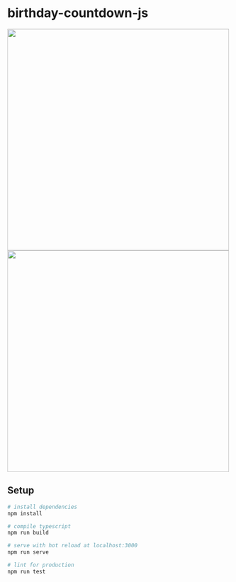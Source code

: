 # birthday-countdown-js

<img src="https://i.gyazo.com/1108059c9f73140f98e6291ef8e002b9.gif" alt="" width="500"/>
<img src="https://i.gyazo.com/0f6a40e48e9142ea67581d2653e1cb8c.png" alt="" width="500"/>

## Setup

``` bash
# install dependencies
npm install

# compile typescript
npm run build

# serve with hot reload at localhost:3000
npm run serve

# lint for production
npm run test
```
